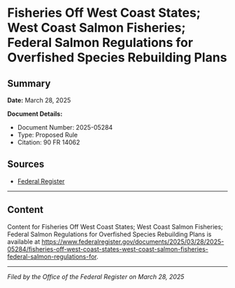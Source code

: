 # Fisheries Off West Coast States; West Coast Salmon Fisheries; Federal Salmon Regulations for Overfished Species Rebuilding Plans

## Summary

**Date:** March 28, 2025

**Document Details:**
- Document Number: 2025-05284
- Type: Proposed Rule
- Citation: 90 FR 14062

## Sources
- [Federal Register](https://www.federalregister.gov/documents/2025/03/28/2025-05284/fisheries-off-west-coast-states-west-coast-salmon-fisheries-federal-salmon-regulations-for)

---

## Content

Content for Fisheries Off West Coast States; West Coast Salmon Fisheries; Federal Salmon Regulations for Overfished Species Rebuilding Plans is available at https://www.federalregister.gov/documents/2025/03/28/2025-05284/fisheries-off-west-coast-states-west-coast-salmon-fisheries-federal-salmon-regulations-for.

---

*Filed by the Office of the Federal Register on March 28, 2025*
